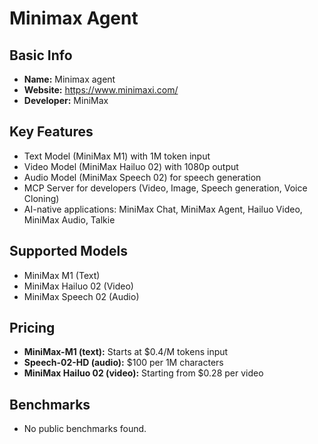 # Minimax Agent

## Basic Info
- **Name:** Minimax agent
- **Website:** https://www.minimaxi.com/
- **Developer:** MiniMax

## Key Features
- Text Model (MiniMax M1) with 1M token input
- Video Model (MiniMax Hailuo 02) with 1080p output
- Audio Model (MiniMax Speech 02) for speech generation
- MCP Server for developers (Video, Image, Speech generation, Voice Cloning)
- AI-native applications: MiniMax Chat, MiniMax Agent, Hailuo Video, MiniMax Audio, Talkie

## Supported Models
- MiniMax M1 (Text)
- MiniMax Hailuo 02 (Video)
- MiniMax Speech 02 (Audio)

## Pricing
- **MiniMax-M1 (text):** Starts at $0.4/M tokens input
- **Speech-02-HD (audio):** $100 per 1M characters
- **MiniMax Hailuo 02 (video):** Starting from $0.28 per video

## Benchmarks
- No public benchmarks found.
